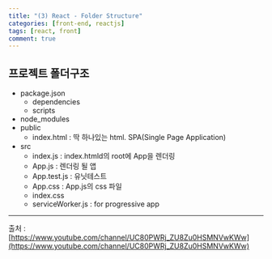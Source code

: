 ```yaml
---
title: "(3) React - Folder Structure"
categories: [front-end, reactjs]
tags: [react, front]
comment: true
---
```


## 프로젝트 폴더구조

- package.json
  - dependencies
  - scripts
- node_modules
- public
  - index.html : 딱 하나있는 html. SPA(Single Page Application)
- src
  - index.js : index.htmld의 root에 App을 렌더링
  - App.js : 렌더링 될 앱
  - App.test.js : 유닛테스트
  - App.css : App.js의 css 파일
  - index.css
  - serviceWorker.js : for progressive app


---

출처 : [https://www.youtube.com/channel/UC80PWRj_ZU8Zu0HSMNVwKWw](https://www.youtube.com/channel/UC80PWRj_ZU8Zu0HSMNVwKWw)
